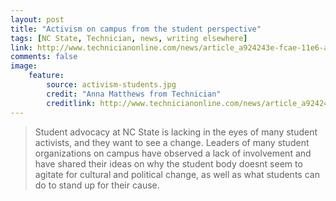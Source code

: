 ```yaml
---
layout: post
title: "Activism on campus from the student perspective"
tags: [NC State, Technician, news, writing elsewhere]
link: http://www.technicianonline.com/news/article_a924243e-fcae-11e6-ab57-53e36d7a71c7.html
comments: false
image:
    feature:
        source: activism-students.jpg
        credit: "Anna Matthews from Technician"
        creditlink: http://www.technicianonline.com/news/article_a924243e-fcae-11e6-ab57-53e36d7a71c7.html
---
```

> Student advocacy at NC State is lacking in the eyes of many student activists, and they want to see a change. Leaders of many student organizations on campus have observed a lack of involvement and have shared their ideas on why the student body doesnt seem to agitate for cultural and political change, as well as what students can do to stand up for their cause.
